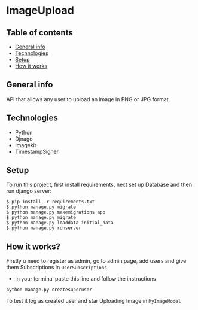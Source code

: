 # ImageUpload

## Table of contents
* [General info](#general-info)
* [Technologies](#technologies)
* [Setup](#setup)
* [How it works](#how-it-works)

## General info
API that allows any user to upload an image in PNG or JPG format.

## Technologies
* Python
* Djnago
* Imagekit
* TimestampSigner
	
## Setup
To run this project, first install requirements, next set up Database and then run django server:

```
$ pip install -r requirements.txt
$ python manage.py migrate
$ python manage.py makemigrations app
$ python manage.py migrate
$ python manage.py loaddata initial_data
$ python manage.py runserver
```

## How it works?
Firstly u need to register as admin, go to admin page, add users and give them Subscriptions in `UserSubscriptions`

* In your terminal paste this line and follow the instructions
```
python manage.py createsuperuser
```

To test it log as created user and star Uploading Image in `MyImageModel`
